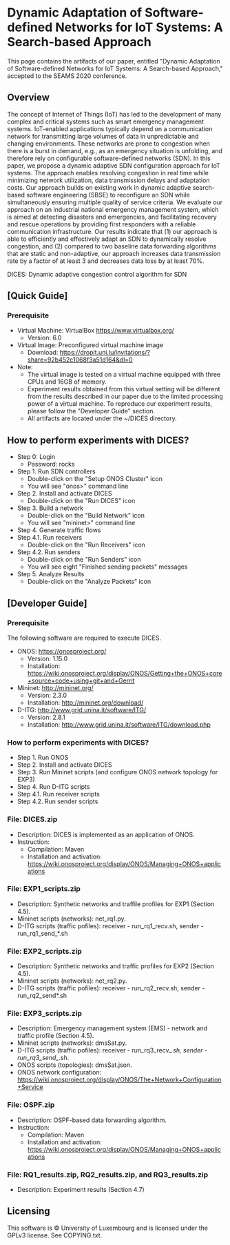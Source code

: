 # Dynamic Adaptation of Software-defined Networks for IoT Systems: A Search-based Approach  

This page contains the artifacts of our paper, entitled "Dynamic Adaptation of Software-defined Networks for IoT Systems: A Search-based Approach," accepted to the SEAMS 2020 conference.

## Overview

The concept of Internet of Things (IoT) has led to the development of many complex and critical systems such as smart emergency management systems. IoT-enabled applications typically depend on a communication network for transmitting large volumes of data in unpredictable and changing environments. These networks are prone to congestion when there is a burst in demand, e.g., as an emergency situation is unfolding, and therefore rely on configurable software-defined networks (SDN). In this paper, we propose a dynamic adaptive SDN configuration approach for IoT systems. The approach enables resolving congestion in real time while minimizing network utilization, data transmission delays and adaptation costs. Our approach builds on existing work in dynamic adaptive search-based software engineering (SBSE) to reconfigure an SDN while simultaneously ensuring multiple quality of service criteria. We evaluate our approach on an industrial national emergency management system, which is aimed at detecting disasters and emergencies, and facilitating recovery and rescue operations by providing first responders with a reliable communication infrastructure. Our results indicate that (1) our approach is able to efficiently and effectively adapt an SDN to dynamically resolve congestion, and (2) compared to two baseline data forwarding algorithms that are static and non-adaptive, our approach increases data transmission rate by a factor of at least 3 and decreases data loss by at least 70%.

DICES: Dynamic adaptive congestion control algorithm for SDN

## [Quick Guide]

### Prerequisite
- Virtual Machine: VirtualBox https://www.virtualbox.org/
  - Version: 6.0
- Virtual Image: Preconfigured virtual machine image
  - Download: https://dropit.uni.lu/invitations/?share=92b452c1068f3a51d164&dl=0
- Note:
  - The virtual image is tested on a virtual machine equipped with three CPUs and 16GB of memory.
  - Experiment results obtained from this virtual setting will be different from the results described in our paper due to the limited processing power of a virtual machine. To reproduce our experiment results, please follow the "Developer Guide" section.
  - All artifacts are located under the ~/DICES directory.

## How to perform experiments with DICES?
- Step 0: Login
  - Password: rocks  
- Step 1. Run SDN controllers
  - Double-click on the "Setup ONOS Cluster" icon
  - You will see "onos>" command line
- Step 2. Install and activate DICES
  - Double-click on the "Run DICES" icon
- Step 3. Build a network
  - Double-click on the "Build Network" icon
  - You will see "mininet>" command line
- Step 4. Generate traffic flows
- Step 4.1. Run receivers
  - Double-click on the "Run Receivers" icon
- Step 4.2. Run senders
  - Double-click on the "Run Senders" icon
  - You will see eight "Finished sending packets" messages
- Step 5. Analyze Results
  - Double-click on the "Analyze Packets" icon


## [Developer Guide]

### Prerequisite
The following software are required to execute DICES.
- ONOS: https://onosproject.org/
  - Version: 1.15.0
  - Installation: https://wiki.onosproject.org/display/ONOS/Getting+the+ONOS+core+source+code+using+git+and+Gerrit
- Mininet: http://mininet.org/
  - Version: 2.3.0
  - Installation: http://mininet.org/download/
- D-ITG: http://www.grid.unina.it/software/ITG/
  - Version: 2.8.1
  - Installation: http://www.grid.unina.it/software/ITG/download.php

### How to perform experiments with DICES?
- Step 1. Run ONOS
- Step 2. Install and activate DICES
- Step 3. Run Mininet scripts (and configure ONOS network topology for EXP3)
- Step 4. Run D-ITG scripts
- Step 4.1. Run receiver scripts
- Step 4.2. Run sender scripts

### File: DICES.zip
- Description: DICES is implemented as an application of ONOS.  
- Instruction:
  - Compilation: Maven
  - Installation and activation: https://wiki.onosproject.org/display/ONOS/Managing+ONOS+applications

### File: EXP1_scripts.zip
- Description: Synthetic networks and traffile profiles for EXP1 (Section 4.5). 
- Mininet scripts (networks): net_rq1.py. 
- D-ITG scripts (traffic pofiles): receiver - run_rq1_recv.sh, sender - run_rq1_send_*.sh

### File: EXP2_scripts.zip
- Description: Synthetic networks and traffic profiles for EXP2 (Section 4.5). 
- Mininet scripts (networks): net_rq2.py. 
- D-ITG scripts (traffic pofiles): receiver - run_rq2_recv.sh, sender - run_rq2_send*.sh

### File: EXP3_scripts.zip
- Description: Emergency management system (EMS) - network and traffic profile (Section 4.5). 
- Mininet scripts (networks): dmsSat.py. 
- D-ITG scripts (traffic pofiles): receiver - run_rq3_recv_*.sh, sender - run_rq3_send_*.sh. 
- ONOS scripts (topologies): dmsSat.json. 
- ONOS network configuration: https://wiki.onosproject.org/display/ONOS/The+Network+Configuration+Service

### File: OSPF.zip
- Description: OSPF-based data forwarding algorithm. 
- Instruction:
  - Compilation: Maven
  - Installation and activation: https://wiki.onosproject.org/display/ONOS/Managing+ONOS+applications

### File: RQ1_results.zip, RQ2_results.zip, and RQ3_results.zip
- Description: Experiment results (Section 4.7)

## Licensing
This software is © University of Luxembourg and is licensed under the GPLv3 license. See COPYING.txt.
